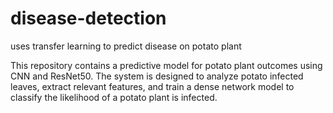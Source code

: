# disease-detection
uses transfer learning to predict disease on potato plant

This repository contains a predictive model for potato plant outcomes using CNN and ResNet50. The system is designed to analyze potato infected leaves, extract relevant features, and train a dense network model to classify the likelihood of a potato plant is infected.
